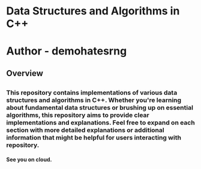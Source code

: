 <h1>Data Structures and Algorithms in C++</h1>
<h1>Author - demohatesrng</h1>
<h2>Overview<h2>
<h3>This repository contains implementations of various data structures and algorithms in C++. Whether you're learning about fundamental data structures or brushing up on essential algorithms, this repository aims to provide clear implementations and explanations. Feel free to expand on each section with more detailed explanations or additional information that might be helpful for users interacting with repository.</h3>
<h4>See you on cloud.</h4>
